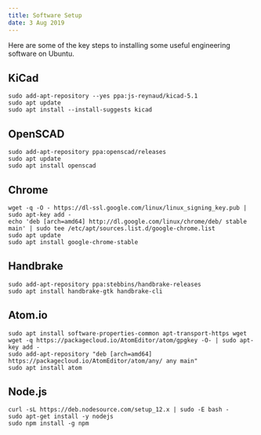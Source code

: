 ```yaml
---
title: Software Setup
date: 3 Aug 2019
---
```


Here are some of the key steps to installing some useful engineering
software on Ubuntu.

## KiCad

```
sudo add-apt-repository --yes ppa:js-reynaud/kicad-5.1
sudo apt update
sudo apt install --install-suggests kicad
```

## OpenSCAD

```
sudo add-apt-repository ppa:openscad/releases
sudo apt update
sudo apt install openscad
```

## Chrome

```
wget -q -O - https://dl-ssl.google.com/linux/linux_signing_key.pub | sudo apt-key add -
echo 'deb [arch=amd64] http://dl.google.com/linux/chrome/deb/ stable main' | sudo tee /etc/apt/sources.list.d/google-chrome.list
sudo apt update 
sudo apt install google-chrome-stable
```

## Handbrake

```
sudo add-apt-repository ppa:stebbins/handbrake-releases
sudo apt install handbrake-gtk handbrake-cli
```

## Atom.io

```
sudo apt install software-properties-common apt-transport-https wget
wget -q https://packagecloud.io/AtomEditor/atom/gpgkey -O- | sudo apt-key add -
sudo add-apt-repository "deb [arch=amd64] https://packagecloud.io/AtomEditor/atom/any/ any main"
sudo apt install atom
```

## Node.js

```
curl -sL https://deb.nodesource.com/setup_12.x | sudo -E bash -
sudo apt-get install -y nodejs
sudo npm install -g npm
```
